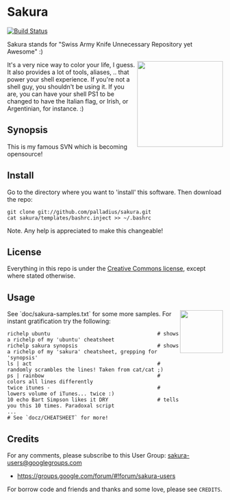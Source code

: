 # Sakura

[![Build Status](https://secure.travis-ci.org/palladius/sakura.png)](http://travis-ci.org/palladius/sakura)

Sakura stands for "Swiss Army Knife Unnecessary Repository yet Awesome" :)

 <img src='https://github.com/palladius/sakura/raw/master/images/sakura.jpg' height='200' align='right' />

It's a very nice way to color your life, I guess. It also provides a lot of tools, aliases, .. that power
your shell experience. If you're not a shell guy, you shouldn't be using it. If you are, you can have your
shell PS1 to be changed to have the Italian flag, or Irish, or Argentinian, for instance. :)

## Synopsis

This is my famous SVN which is becoming opensource!

## Install

Go to the directory where you want to 'install' this software. Then download the repo:

	git clone git://github.com/palladius/sakura.git
	cat sakura/templates/bashrc.inject >> ~/.bashrc

Note. Any help is appreciated to make this changeable!

## License

Everything in this repo is under the [Creative Commons license](https://creativecommons.org/licenses/), except where stated otherwise.

## Usage

 <img src='https://github.com/palladius/sakura/raw/master/images/color-sample.png' height='100' align='right' />
See `doc/sakura-samples.txt` for some more samples.
For instant gratification try the following:

    richelp ubuntu                                   # shows a richelp of my 'ubuntu' cheatsheet
    richelp sakura synopsis                          # shows a richelp of my 'sakura' cheatsheet, grepping for 'synopsis'
    ls | act                                         # randomly scrambles the lines! Taken from cat/cat ;)
    ps | rainbow                                     # colors all lines differently
    twice itunes -                                   # lowers volume of iTunes... twice :)
    10 echo Bart Simpson likes it DRY                # tells you this 10 times. Paradoxal script
    ...
    # See `docz/CHEATSHEET` for more!

## Credits

For any comments, please subscribe to this User Group: <sakura-users@googlegroups.com>

- <https://groups.google.com/forum/#!forum/sakura-users>

For borrow code and friends and thanks and some love, please see `CREDITS`.
